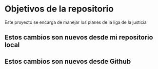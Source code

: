# Objetivos de la repositorio

Este proyecto se encarga de manejar los planes de la liga de la justicia

## Estos cambios son nuevos desde mi repositorio local
## Estos cambios son nuevos desde Github
